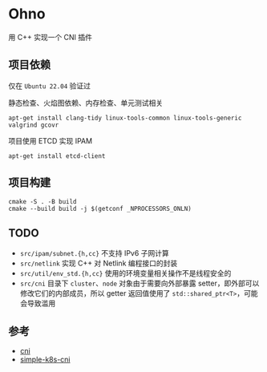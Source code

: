 # Ohno

用 C++ 实现一个 CNI 插件

## 项目依赖

仅在 `Ubuntu 22.04` 验证过

静态检查、火焰图依赖、内存检查、单元测试相关

```shell
apt-get install clang-tidy linux-tools-common linux-tools-generic valgrind gcovr
```

项目使用 ETCD 实现 IPAM

```shell
apt-get install etcd-client
```

## 项目构建

```shell
cmake -S . -B build
cmake --build build -j $(getconf _NPROCESSORS_ONLN)
```

## TODO

- `src/ipam/subnet.{h,cc}` 不支持 IPv6 子网计算
- `src/netlink` 实现 C++ 对 Netlink 编程接口的封装
- `src/util/env_std.{h,cc}` 使用的环境变量相关操作不是线程安全的
- `src/cni` 目录下 `cluster`、`node` 对象由于需要向外部暴露 setter，即外部可以修改它们的内部成员，所以 getter 返回值使用了 `std::shared_ptr<T>`，可能会导致滥用

## 参考

- [cni](https://github.com/amoghgarg/cni)
- [simple-k8s-cni](https://github.com/y805939188/simple-k8s-cni)
